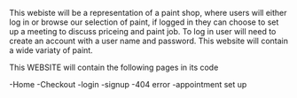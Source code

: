 This webiste will be a representation of a paint shop,
where users will either log in or browse our selection of paint,
if logged in they can choose to set up a meeting to discuss priceing
and paint job. To log in user will need to create an account with a user name and password. This website will contain a wide variaty of paint.

This WEBSITE will contain the following pages in its code

-Home
-Checkout
-login 
-signup
-404 error
-appointment set up
